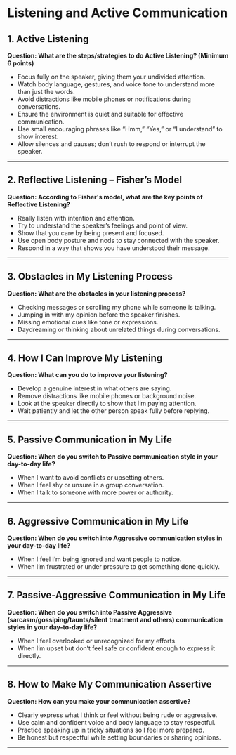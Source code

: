 # Listening and Active Communication

## 1. Active Listening

**Question: What are the steps/strategies to do Active Listening? (Minimum 6 points)**

- Focus fully on the speaker, giving them your undivided attention.
- Watch body language, gestures, and voice tone to understand more than just the words.
- Avoid distractions like mobile phones or notifications during conversations.
- Ensure the environment is quiet and suitable for effective communication.
- Use small encouraging phrases like “Hmm,” “Yes,” or “I understand” to show interest.
- Allow silences and pauses; don’t rush to respond or interrupt the speaker.

---

## 2. Reflective Listening – Fisher’s Model

**Question: According to Fisher's model, what are the key points of Reflective Listening?**

- Really listen with intention and attention.
- Try to understand the speaker’s feelings and point of view.
- Show that you care by being present and focused.
- Use open body posture and nods to stay connected with the speaker.
- Respond in a way that shows you have understood their message.

---

## 3. Obstacles in My Listening Process

**Question: What are the obstacles in your listening process?**

- Checking messages or scrolling my phone while someone is talking.
- Jumping in with my opinion before the speaker finishes.
- Missing emotional cues like tone or expressions.
- Daydreaming or thinking about unrelated things during conversations.

---

## 4. How I Can Improve My Listening

**Question: What can you do to improve your listening?**

- Develop a genuine interest in what others are saying.
- Remove distractions like mobile phones or background noise.
- Look at the speaker directly to show that I’m paying attention.
- Wait patiently and let the other person speak fully before replying.

---

## 5. Passive Communication in My Life

**Question: When do you switch to Passive communication style in your day-to-day life?**

- When I want to avoid conflicts or upsetting others.
- When I feel shy or unsure in a group conversation.
- When I talk to someone with more power or authority.

---

## 6. Aggressive Communication in My Life

**Question: When do you switch into Aggressive communication styles in your day-to-day life?**

- When I feel I’m being ignored and want people to notice.
- When I’m frustrated or under pressure to get something done quickly.

---

## 7. Passive-Aggressive Communication in My Life

**Question: When do you switch into Passive Aggressive (sarcasm/gossiping/taunts/silent treatment and others) communication styles in your day-to-day life?**

- When I feel overlooked or unrecognized for my efforts.
- When I’m upset but don’t feel safe or confident enough to express it directly.

---

## 8. How to Make My Communication Assertive

**Question: How can you make your communication assertive?**

- Clearly express what I think or feel without being rude or aggressive.
- Use calm and confident voice and body language to stay respectful.
- Practice speaking up in tricky situations so I feel more prepared.
- Be honest but respectful while setting boundaries or sharing opinions.

---
